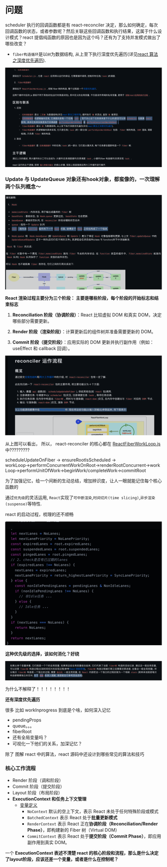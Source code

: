 # 问题

scheduler 执行的回调函数都是有 react-reconciler 决定，那么如何确定，每次回调函数的状态，或者参数呢？然后关联这些回调函数和执行结果，这属于什么设计模式？react 提倡纯函数的原因也是因为这个吗？还有为了支持并发模式做出了哪些改变？

- `fiber构造循环`是以`树`为数据结构, 从上至下执行深度优先遍历(详见[react 算法之深度优先遍历](https://7km.top/algorithm/dfs)).

![image.png](%E9%97%AE%E9%A2%98%201912048329b0809ea359cd606d3565b5/image.png)

### **Update 与 UpdateQueue 对象还有hook对象，都蛮像的，一次理解两个队列概念～**

![image.png](%E9%97%AE%E9%A2%98%201912048329b0809ea359cd606d3565b5/image%201.png)

**React 渲染过程主要分为三个阶段： 主要是哪些阶段，每个阶段的开始标志和结束标志**

1.	**Reconciliation 阶段（协调阶段）**：React 比较虚拟 DOM 和真实 DOM，决定哪些部分需要更新。

2.	**Render 阶段（渲染阶段）**：计算更新后的组件树并准备需要更新的 DOM。

3.	**Commit 阶段（提交阶段）**：应用实际的 DOM 更新并执行副作用（例如：useEffect 和 callback 回调）。

![image.png](%E9%97%AE%E9%A2%98%201912048329b0809ea359cd606d3565b5/image%202.png)

从上图可以看出， 所以， react-reconciler 的核心都在 [ReactFiberWorkLoop.js](https://github.com/facebook/react/blob/v17.0.2/packages/react-reconciler/src/ReactFiberWorkLoop.old.js)中?????????

scheduleUpdateOnFiber → ensureRootIsScheduled → workLoop→performConcurrentWorkOnRoot→renderRootConcurrent→workLoop→performUnitOfWork→beginWork/completeWork→commitRoot

为了加强记忆，给一个间断的生动总结，增加辨识度，让人一眼就能记住每个核心函数的

通过`优先级`的灵活运用, `React`实现了`可中断渲染`,`时间切片(time slicing)`,`异步渲染(suspense)`等特性.

react 的启动过程，梳理的还不顺畅

![image.png](%E9%97%AE%E9%A2%98%201912048329b0809ea359cd606d3565b5/image%203.png)

**这种优先级的选择，该如何消化？好绕**

![image.png](%E9%97%AE%E9%A2%98%201912048329b0809ea359cd606d3565b5/image%204.png)

为什么不解释了！！！！！！！！

**还有深度优先遍历**

很多 比如 workInprogress 到底是个啥，如何深入记忆

- pendingProps
- queue。。。
- fiberRoot
- 还有全局变量吗？
- 可视化一下他们的关系，加深记忆？

除了 图解 react 中的算法，react 源码中还设计到哪些常见的算法和技巧

### 核心工作流程

- Render 阶段（调和阶段）
- Commit 阶段（提交阶段）
- Layout 阶段（布局阶段）
- **ExecutionContext 和任务上下文管理**
    - [变量定义](https://github.com/facebook/react/blob/v18.2.0/packages/react-reconciler/src/ReactFiberWorkLoop.old.js#L263-L266)
        - `NoContext`  默认的空上下文，表示 React 未处于任何特殊阶段或模式
        - `BatchedContext` 表示 React 处于**批量更新模式**
        - `RenderContext` 表示 React 正在**协调阶段（Reconciliation/Render Phase）**，即构建新的 Fiber 树（Virtual DOM）
        - `CommitContext` 表示 React 处于**提交阶段（Commit Phase）**，即应用副作用到真实 DOM。

一个 **ExecutionContext 表述不清楚 react 的核心阶段和流程，那么是什么决定了layout阶段，应该还差一个变量，或者是什么在控制呢？**